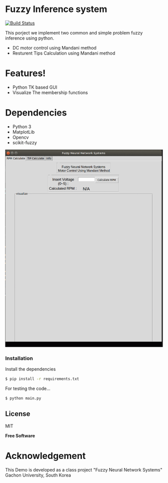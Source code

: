 # Fuzzy Inference system


[![Build Status](https://travis-ci.org/joemccann/dillinger.svg?branch=master)](https://travis-ci.org/joemccann/dillinger)

This porject we implement two common and simple problem fuzzy inference using python.

  - DC motor control using Mandani method
  - Resturent Tips Calculation using Mandani method


# Features!

  - Python TK based GUI
  - Visualize The membership functions 

# Dependencies 

  - Python 3
  - MatplotLib
  - Opencv
  - scikit-fuzzy

![Demo](images/demo.gif)
### Installation
Install the dependencies 

```sh
$ pip install -r requirements.txt
```

For testing the code...

```sh
$ python main.py
```




License
----

MIT


**Free Software**
# Acknowledgement
This Demo is developed as a class project "Fuzzy Neural Network Systems" Gachon University, South Korea

